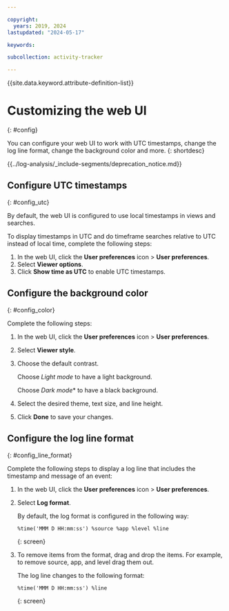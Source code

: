 ```yaml
---

copyright:
  years: 2019, 2024
lastupdated: "2024-05-17"

keywords:

subcollection: activity-tracker

---
```


{{site.data.keyword.attribute-definition-list}}


# Customizing the web UI
{: #config}

You can configure your web UI to work with UTC timestamps, change the log line format, change the background color and more.
{: shortdesc}

<!-- Common deprecation statement -->
{{../log-analysis/_include-segments/deprecation_notice.md}}


## Configure UTC timestamps
{: #config_utc}

By default, the web UI is configured to use local timestamps in views and searches.

To display timestamps in UTC and do timeframe searches relative to UTC instead of local time, complete the following steps:

1. In the web UI, click the **User preferences** icon &gt; **User preferences**.
2. Select **Viewer options**.
3. Click **Show time as UTC** to enable UTC timestamps.



## Configure the background color
{: #config_color}

Complete the following steps:

1. In the web UI, click the **User preferences** icon &gt; **User preferences**.
2. Select **Viewer style**.
3. Choose the default contrast.

    Choose *Light mode* to have a light background.

    Choose *Dark mode** to have a black background.

4. Select the desired theme, text size, and line height.

5. Click **Done** to save your changes.



## Configure the log line format
{: #config_line_format}

Complete the following steps to display a log line that includes the timestamp and message of an event:

1. In the web UI, click the **User preferences** icon &gt; **User preferences**.
2. Select **Log format**.

    By default, the log format is configured in the following way:

    ```text
    %time('MMM D HH:mm:ss') %source %app %level %line
    ```
    {: screen}

3. To remove items from the format, drag and drop the items.  For example, to remove source, app, and level drag them out.

    The log line changes to the following format:

    ```text
    %time('MMM D HH:mm:ss') %line
    ```
    {: screen}
